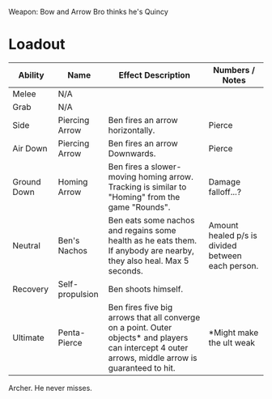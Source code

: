 Weapon: Bow and Arrow
Bro thinks he's Quincy
# Loadout

| Ability     | Name            | Effect Description                                                                                                                                   | Numbers / Notes                                   |
| ----------- | --------------- | ---------------------------------------------------------------------------------------------------------------------------------------------------- | ------------------------------------------------- |
| Melee       | N/A             |                                                                                                                                                      |                                                   |
| Grab        | N/A             |                                                                                                                                                      |                                                   |
| Side        | Piercing Arrow  | Ben fires an arrow horizontally.                                                                                                                     | Pierce                                            |
| Air Down    | Piercing Arrow  | Ben fires an arrow Downwards.                                                                                                                        | Pierce                                            |
| Ground Down | Homing Arrow    | Ben fires a slower-moving homing arrow.  Tracking is similar to "Homing" from the game "Rounds".                                                     | Damage falloff...?                                |
| Neutral     | Ben's Nachos    | Ben eats some nachos and regains some health as he eats them.  If anybody are nearby, they also heal.  Max 5 seconds.                                | Amount healed p/s is divided between each person. |
| Recovery    | Self-propulsion | Ben shoots himself.                                                                                                                                  |                                                   |
| Ultimate    | Penta-Pierce    | Ben fires five big arrows that all converge on a point.  Outer objects* and players can intercept 4 outer arrows, middle arrow is guaranteed to hit. | *Might make the ult weak                          |
Archer. He never misses.